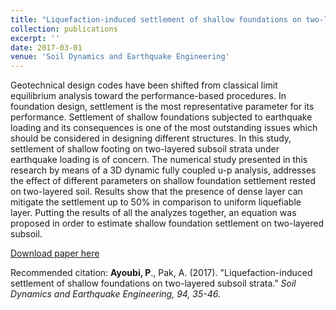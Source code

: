 ```yaml
---
title: "Liquefaction-induced settlement of shallow foundations on two-layered subsoil strata"
collection: publications
excerpt: ''
date: 2017-03-01
venue: 'Soil Dynamics and Earthquake Engineering'
---
```

Geotechnical design codes have been shifted from classical limit equilibrium analysis toward the performance-based procedures. In foundation design, settlement is the most representative parameter for its performance. Settlement of shallow foundations subjected to earthquake loading and its consequences is one of the most outstanding issues which should be considered in designing different structures. In this study, settlement of shallow footing on two-layered subsoil strata under earthquake loading is of concern. The numerical study presented in this research by means of a 3D dynamic fully coupled u-p analysis, addresses the effect of different parameters on shallow foundation settlement rested on two-layered soil. Results show that the presence of dense layer can mitigate the settlement up to 50% in comparison to uniform liquefiable layer. Putting the results of all the analyzes together, an equation was proposed in order to estimate shallow foundation settlement on two-layered subsoil.

[Download paper here](https://www.researchgate.net/profile/Peyman_Ayoubi2/publication/312211406_Liquefaction-induced_settlement_of_shallow_foundations_on_two-layered_subsoil_strata/links/5c1346c2a6fdcc494ff28e5f/Liquefaction-induced-settlement-of-shallow-foundations-on-two-layered-subsoil-strata.pdf)

Recommended citation: **Ayoubi, P**., Pak, A. (2017). &quot;Liquefaction-induced settlement of shallow foundations on two-layered subsoil strata.&quot; <i>Soil Dynamics and Earthquake Engineering, 94, 35-46.</i>
